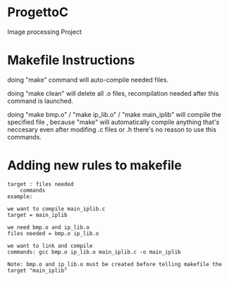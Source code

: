 # ProgettoC
Image processing Project
# Makefile Instructions
doing "make" command will auto-compile needed files.

doing "make clean" will delete all .o files, recompilation needed after this command is launched.

doing "make bmp.o" / "make ip_lib.o" / "make main_iplib" will compile the specified file ,
because "make" will automatically compile anything that's neccesary even after modifing .c files or .h there's no reason to use this commands.

# Adding new rules to makefile
    target : files needed
        commands
    example:

    we want to compile main_iplib.c
    target = main_iplib

    we need bmp.o and ip_lib.o
    files needed = bmp.o ip_lib.o

    we want to link and compile
    commands: gcc bmp.o ip_lib.o main_iplib.c -o main_iplib 

    Note: bmp.o and ip_lib.o must be created before telling makefile the target "main_iplib"